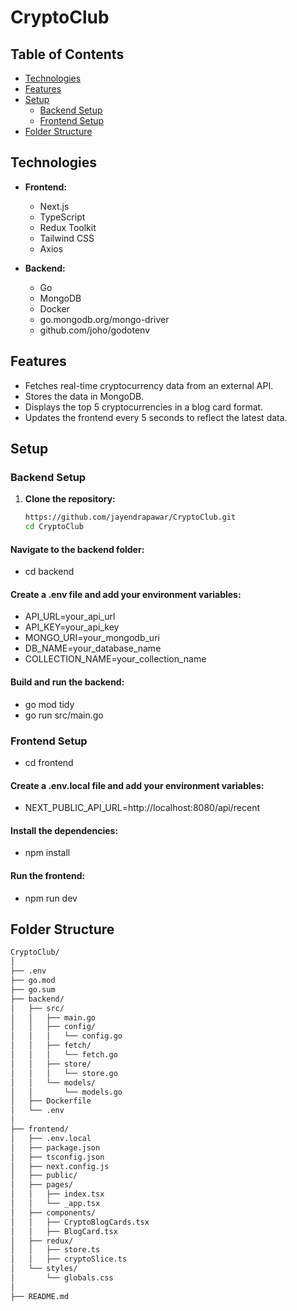 # CryptoClub

## Table of Contents

- [Technologies](#technologies)
- [Features](#features)
- [Setup](#setup)
    - [Backend Setup](#backend-setup)
    - [Frontend Setup](#frontend-setup)
- [Folder Structure](#folder-structure)

## Technologies

- **Frontend:**
    - Next.js
    - TypeScript
    - Redux Toolkit
    - Tailwind CSS
    - Axios

- **Backend:**
  - Go
  - MongoDB
  - Docker
  - go.mongodb.org/mongo-driver
  - github.com/joho/godotenv

## Features

- Fetches real-time cryptocurrency data from an external API.
- Stores the data in MongoDB.
- Displays the top 5 cryptocurrencies in a blog card format.
- Updates the frontend every 5 seconds to reflect the latest data.

## Setup

### Backend Setup

1. **Clone the repository:**
   ```sh
   https://github.com/jayendrapawar/CryptoClub.git
   cd CryptoClub

#### Navigate to the backend folder:

 - cd backend

#### Create a .env file and add your environment variables:

  - API_URL=your_api_url
  - API_KEY=your_api_key
  - MONGO_URI=your_mongodb_uri
  - DB_NAME=your_database_name
  - COLLECTION_NAME=your_collection_name

#### Build and run the backend:

 - go mod tidy
 - go run src/main.go


### Frontend Setup

 - cd frontend

#### Create a .env.local file and add your environment variables:

 - NEXT_PUBLIC_API_URL=http://localhost:8080/api/recent

#### Install the dependencies:

 - npm install

#### Run the frontend:

 - npm run dev

## Folder Structure

```sh
CryptoClub/
│
├── .env
├── go.mod
├── go.sum
├── backend/
│   ├── src/
│   │   ├── main.go
│   │   ├── config/
│   │   │   └── config.go
│   │   ├── fetch/
│   │   │   └── fetch.go
│   │   ├── store/
│   │   │   └── store.go
│   │   └── models/
│   │       └── models.go
│   ├── Dockerfile
│   └── .env
│
├── frontend/
│   ├── .env.local
│   ├── package.json
│   ├── tsconfig.json
│   ├── next.config.js
│   ├── public/
│   ├── pages/
│   │   ├── index.tsx
│   │   └── _app.tsx
│   ├── components/
│   │   ├── CryptoBlogCards.tsx
│   │   ├── BlogCard.tsx
│   ├── redux/
│   │   ├── store.ts
│   │   ├── cryptoSlice.ts
│   └── styles/
│       └── globals.css
│
├── README.md

